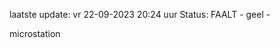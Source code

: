 laatste update: 
vr 22-09-2023 20:24   uur 
Status: FAALT - geel - 
<div class="service Y">microstation</div>
